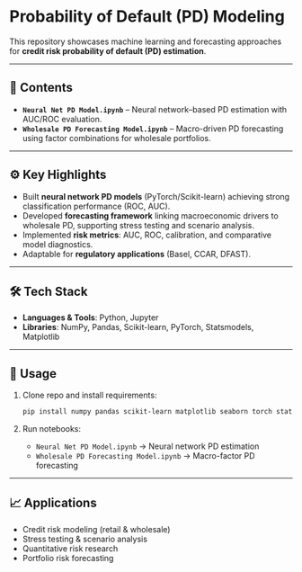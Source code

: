 # Probability of Default (PD) Modeling

This repository showcases machine learning and forecasting approaches for **credit risk probability of default (PD) estimation**.

---

## 📂 Contents

* **`Neural Net PD Model.ipynb`** – Neural network–based PD estimation with AUC/ROC evaluation.
* **`Wholesale PD Forecasting Model.ipynb`** – Macro-driven PD forecasting using factor combinations for wholesale portfolios.

---

## ⚙️ Key Highlights

* Built **neural network PD models** (PyTorch/Scikit-learn) achieving strong classification performance (ROC, AUC).
* Developed **forecasting framework** linking macroeconomic drivers to wholesale PD, supporting stress testing and scenario analysis.
* Implemented **risk metrics**: AUC, ROC, calibration, and comparative model diagnostics.
* Adaptable for **regulatory applications** (Basel, CCAR, DFAST).

---

## 🛠️ Tech Stack

* **Languages & Tools**: Python, Jupyter
* **Libraries**: NumPy, Pandas, Scikit-learn, PyTorch, Statsmodels, Matplotlib

---

## 🚀 Usage

1. Clone repo and install requirements:

   ```bash
   pip install numpy pandas scikit-learn matplotlib seaborn torch statsmodels
   ```
2. Run notebooks:

   * `Neural Net PD Model.ipynb` → Neural network PD estimation
   * `Wholesale PD Forecasting Model.ipynb` → Macro-factor PD forecasting

---

## 📈 Applications

* Credit risk modeling (retail & wholesale)
* Stress testing & scenario analysis
* Quantitative risk research
* Portfolio risk forecasting

